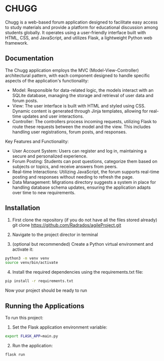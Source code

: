 # CHUGG
Chugg is a web-based forum application designed to facilitate easy access to study materials and provide a platform for educational discussion among students globally. It operates using a user-friendly interface built with HTML, CSS, and JavaScript, and utilizes Flask, a lightweight Python web framework.


## Documentation
The Chugg application employs the MVC (Model-View-Controller) architectural pattern, with each component designed to handle specific aspects of the application's functionality:

- Model: Responsible for data-related logic, the models interact with an SQLite database, managing the storage and retrieval of user data and forum posts.
- View: The user interface is built with HTML and styled using CSS. Dynamic content is generated through Jinja templates, allowing for real-time updates and user interactions.
- Controller: The controllers process incoming requests, utilizing Flask to route these requests between the model and the view. This includes handling user registrations, forum posts, and responses.

Key Features and Functionality:
- User Account System: Users can register and log in, maintaining a secure and personalized experience.
- Forum Posting: Students can post questions, categorize them based on subjects or topics, and receive answers from peers.
- Real-time Interactions: Utilizing JavaScript, the forum supports real-time posting and responses without needing to refresh the page.
- Data Management: Migrations directory suggests a system in place for handling database schema updates, ensuring the application adapts over time to new requirements.


## Installation
1. First clone the repository (if you do not have all the files stored already)
    git clone https://github.com/Radrados/agileProject.git

2. Navigate to the project director in terminal

3. (optional but recommended) Create a Python virtual environment and activate it:
```bash
python3 -m venv venv
source venv/bin/activate
```

4. Install the required dependencies using the requirements.txt file:
```bash
pip install -r requirements.txt
```
Now your project should be ready to run


## Running the Applications
To run this project:

1. Set the Flask application environment variable:
```bash
export FLASK_APP=main.py
```


2. Run the application:
```bash
flask run
```
